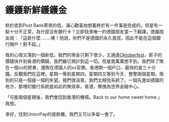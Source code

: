 # 鑊鑊新鮮鑊鑊金

終於收到Post Bank寄來的信，滿心歡喜地想着終於有一件事是完成的。但是有一點十分不正常，為什麼沒有銀行卡？立即找來唯一的德國朋友當一下翻譯。德國朋友說︰「這是什麼........噢！他說，你們不是德國的永久居民，因此不能在這個銀行開戶！對不起。」

我的心情又落到一個新低。我們的現金只剩下很少，又適逢<a href="http://zh.wikipedia.org/zh-tw/%E6%85%95%E5%B0%BC%E9%BB%91%E5%95%A4%E9%85%92%E8%8A%82" target="_blank">Oktoberfest</a>，房子的價錢快升到香港的價錢，我們雖已預計到這一切。但是我萬萬想不到，我們除了敗在一個xx的房東，還敗在德國人的xx官僚。香港開一個戶口，最快的是三十分鐘。反觀我們在這裡，星期一等到星期四，星期四又等到今天，整整兩個星期，換到的只是一個接一個的失望。我們很沮喪，我們太相信系統了。一個先進如德國的地方，那裡的銀行系統是如此的無效率。香港，無愧為世界金融中心。

「可能兩個星期後，我們會回到香港的機場。Back to our home sweet home.」我想。

幸好，找到UnionPay的提款機。我們又可以多留一會了。